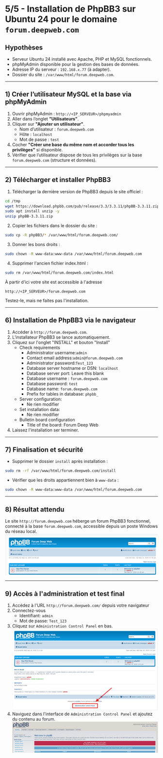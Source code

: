 # 5/5 - Installation de PhpBB3 sur Ubuntu 24 pour le domaine `forum.deepweb.com`

## Hypothèses
- Serveur Ubuntu 24 installé avec Apache, PHP et MySQL fonctionnels.
- phpMyAdmin disponible pour la gestion des bases de données.
- Adresse IP du serveur : `192.168.x.77` (à adapter).
- Dossier du site : `/var/www/html/forum.deepweb.com`.

---

## 1) Créer l’utilisateur MySQL et la base via phpMyAdmin

1. Ouvrir phpMyAdmin : `http://<IP_SERVEUR>/phpmyadmin`  
2. Aller dans l’onglet **"Utilisateurs"**.  
3. Cliquer sur **"Ajouter un utilisateur"**.  
   - Nom d’utilisateur : `forum.deepweb.com`  
   - Hôte : `localhost`  
   - Mot de passe : `test`  
4. Cocher **"Créer une base du même nom et accorder tous les privilèges"** si disponible.  
5. Vérifier que l’utilisateur dispose de tous les privilèges sur la base `forum.deepweb.com` (structure et données).  

---

## 2) Télécharger et installer PhpBB3

1. Télécharger la dernière version de PhpBB3 depuis le site officiel :
```bash
cd /tmp
wget https://download.phpbb.com/pub/release/3.3/3.3.11/phpBB-3.3.11.zip
sudo apt install unzip -y
unzip phpBB-3.3.11.zip
```

2. Copier les fichiers dans le dossier du site :
```bash
sudo cp -R phpBB3/* /var/www/html/forum.deepweb.com/
```

3. Donner les bons droits :
```bash
sudo chown -R www-data:www-data /var/www/html/forum.deepweb.com
```

4. Supprimer l'ancien fichier index.html :
```bash
sudo rm /var/www/html/forum.deepweb.com/index.html
```

À partir d'ici votre site est accessible à l'adresse

    http://<IP_SERVEUR>/forum.deepweb.com

Testez-le, mais ne faites pas l'installation.

---

## 6) Installation de PhpBB3 via le navigateur

1. Accéder à `http://forum.deepweb.com`.  
2. L’installateur PhpBB3 se lance automatiquement.  
3. Cliquez sur l'onglet "INSTALL" et bouton "Install"
   - Check requirements
     - Administrator username:`admin`
     - Contact email address:`admin@forum.deepweb.com`
     - Administrator password:`Test_123`
     - Database server hostname or DSN: `localhost`
     - Database server port: Leave this blank
     - Database username : `forum.deepweb.com`
     - Database password: `test`
     - Database name: `forum.deepweb.com`
     - Prefix for tables in database: `phpbb_`
   - Server configuration: 
     - Ne rien modifier
   - Set installation data:
     - Ne rien modifier
   - Bulletin board configuration
     - Title of the board: Forum Deep Web
4. Laissez l'installation ser terminer.

---

## 7) Finalisation et sécurité

- Supprimer le dossier `install` après installation :
```bash
sudo rm -rf /var/www/html/forum.deepweb.com/install
```

- Vérifier que les droits appartiennent bien à `www-data` :
```bash
sudo chown -R www-data:www-data /var/www/html/forum.deepweb.com
```

---

## 8) Résultat attendu
Le site `http://forum.deepweb.com` héberge un forum PhpBB3 fonctionnel, connecté à la base `forum.deepweb.com`, accessible depuis un poste Windows du réseau local.
![img.png](img/forum.png)

---

## 9) Accès à l'administration et test final

1. Accédez à l'URL `http://forum.deepweb.com/` depuis votre navigateur
2. Connectez-vous
    - Identifiant: `admin`
    - Mot de passe: `Test_123`
3. Cliquez sur `Administration Control Panel` en bas.
![img.png](img/forumACP.png)
4. Naviguez dans l'interface de `Administration Control Panel` et ajoutez du contenu au forum.
![img.png](img/forum_admin.png)